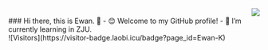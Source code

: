 <img align='right' src="https://github-readme-stats.vercel.app/api?username=Ewan-K&hide_border=true&show_icons=true&theme=dracula">
<br>
### Hi there, this is Ewan. 👋
- 😊 Welcome to my GitHub profile!
- 🌱 I’m currently learning in ZJU.
<br>
![Visitors](https://visitor-badge.laobi.icu/badge?page_id=Ewan-K)



